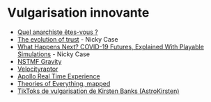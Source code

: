 # Vulgarisation innovante

- [Quel anarchiste êtes-vous ?](http://infographic.arte.tv/info/anarchie/)
- [The evolution of trust](https://ncase.me/trust/) - Nicky Case
- [What Happens Next? COVID-19 Futures, Explained With Playable Simulations](https://ncase.me/covid-19/) - Nicky Case
- [NSTMF Gravity](https://lab.nstmf.org/gravity) 
- [Velocityraptor](https://www.testtubegames.com/velocityraptor.html)
- [Apollo Real Time Experience](https://apolloinrealtime.org/)
- [Theories of Everything, mapped](https://www.quantamagazine.org/frontier-of-physics-interactive-map-20150803/)
- [TikToks de vulgarisation de Kirsten Banks (AstroKirsten)](https://twitter.com/AstroKirsten/status/1288384211120877568)
